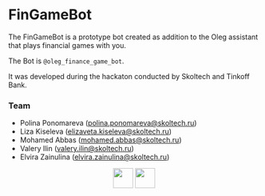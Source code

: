 # FinGameBot

The FinGameBot is a prototype bot created as addition to the Oleg assistant that 
plays financial games with you.

The Bot is ```@oleg_finance_game_bot```.

It was developed during the hackaton conducted by Skoltech and Tinkoff Bank.

### Team
- Polina Ponomareva (polina.ponomareva@skoltech.ru)
- Liza Kiseleva (elizaveta.kiseleva@skoltech.ru)
- Mohamed Abbas (mohamed.abbas@skoltech.ru)
- Valery Ilin (valery.ilin@skoltech.ru)
- Elvira Zainulina (elvira.zainulina@skoltech.ru)

<p align="center">
<img src="https://old.sk.ru/resized-image.ashx/__size/550x0/__key/telligent-evolution-components-attachments/13-50-00-00-00-02-16-56/skoltech-rastr-ENG.png" height="40">
<img src="https://acdn.tinkoff.ru/static/documents/0f0aa9f1-0b06-4fe5-960c-5ca04de7904a.png" height="40">
</p>
